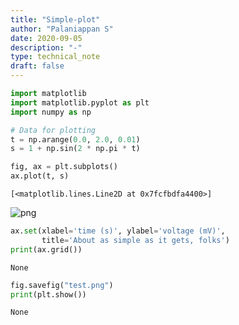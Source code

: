 ```yaml
---
title: "Simple-plot"
author: "Palaniappan S"
date: 2020-09-05
description: "-"
type: technical_note
draft: false
---
```


```python
import matplotlib
import matplotlib.pyplot as plt
import numpy as np
```


```python
# Data for plotting
t = np.arange(0.0, 2.0, 0.01)
s = 1 + np.sin(2 * np.pi * t)

fig, ax = plt.subplots()
ax.plot(t, s)
```




    [<matplotlib.lines.Line2D at 0x7fcfbdfa4400>]




![png](Simple-plot_2_1.png)



```python
ax.set(xlabel='time (s)', ylabel='voltage (mV)',
       title='About as simple as it gets, folks')
print(ax.grid())
```

    None



```python
fig.savefig("test.png")
print(plt.show())
```

    None

